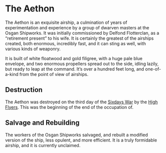 # The Aethon
The Aethon is an exquisite airship, a culmination of years of experimentation and experience by a group of dwarven masters at the Osgan Shipworks.  It was initially commissioned by Delfond Flotterclan, as a “retirement present” to his wife.  It is certainly the greatest of the airships created, both enormous, incredibly fast, and it can sting as well, with various kinds of weaponry.

It is built of white floatwood and gold filigree, with a huge pale blue envelope, and two enormous propellers spread out to the side, idling lazily, but ready to leap at the command.  It’s over a hundred feet long, and one-of-a-kind from the point of view of airships.  

## Destruction
The Aethon was destroyed on the third day of the [Sixdays War](../history/the_sixdays_war.md) by the [High Flyers](../people/high_flyers.md).  This was the beginning of the end of the occupation of.

## Salvage and Rebuilding
The workers of the Osgan Shipworks salvaged, and rebuilt a modified version of the ship, less opulent, and more efficient.  It is a truly formidable airship, and it is currently unclaimed.